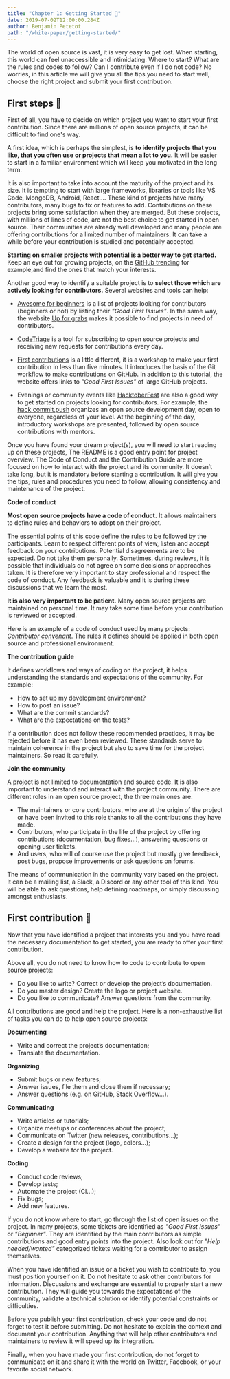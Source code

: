 ```yaml
---
title: "Chapter 1: Getting Started 🥚"
date: 2019-07-02T12:00:00.284Z
author: Benjamin Petetot
path: "/white-paper/getting-started/"
---
```


The world of open source is vast, it is very easy to get lost. When starting, this world can feel unaccessible and intimidating. Where to start? What are the rules and codes to follow? Can I contribute even if I do not code?
No worries, in this article we will give you all the tips you need to start well, choose the right project and submit your first contribution.


## First steps 🐣

First of all, you have to decide on which project you want to start your first contribution. Since there are millions of open source projects, it can be difficult to find one's way.

A first idea, which is perhaps the simplest, is **to identify projects that you like, that you often use or projects that mean a lot to you.** It will be easier to start in a familiar environment which will keep you motivated in the long term.

It is also important to take into account the maturity of the project and its size. It is tempting to start with large frameworks, libraries or tools like VS Code, MongoDB, Android, React…. These kind of projects have many contributors, many bugs to fix or features to add. Contributions on these projects bring some satisfaction when they are merged. But these projects, with millions of lines of code, are not the best choice to get started in open source. Their communities are already well developed and many people are offering contributions for a limited number of maintainers. It can take a while before your contribution is studied and potentially accepted.

**Starting on smaller projects with potential is a better way to get started.** Keep an eye out for growing projects, on the [GitHub trending](https://github.com/trending/javascript?since=monthly) for example,and find the ones that match your interests.

Another good way to identify a suitable project is to **select those which are actively looking for contributors.** Several websites and tools can help:

* [Awesome for beginners](https://github.com/MunGell/awesome-for-beginners) is a list of projects looking for contributors (beginners or not) by listing their *"Good First Issues"*. In the same way, the website [Up for grabs](https://up-for-grabs.net) makes it possible to find projects in need of contributors.

* [CodeTriage](https://www.codetriage.com/) is a tool for subscribing to open source projects and receiving new requests for contributions every day.

* [First contributions](https://firstcontributions.github.io/) is a little different, it is a workshop to make your first contribution in less than five minutes. It introduces the basis of the Git workflow to make contributions on GitHub. In addition to this tutorial, the website offers links to *"Good First Issues"* of large GitHub projects.

* Evenings or community events like [HacktoberFest](https://hacktoberfest.digitalocean.com/) are also a good way to get started on projects looking for contributors. For example, the [hack.commit.push](https://hack-commit-pu.sh/) organizes an open source development day, open to everyone, regardless of your level. At the beginning of the day, introductory workshops are presented, followed by open source contributions with mentors.

Once you have found your dream project(s), you will need to start reading up on these projects, The README is a good entry point for project overview. The Code of Conduct and the Contribution Guide are more focused on how to interact with the project and its community. It doesn’t take long, but it is mandatory before starting a contribution. It will give you the tips, rules and procedures you need to follow, allowing consistency and maintenance of the project.

**Code of conduct**

**Most open source projects have a code of conduct.** It allows maintainers to define rules and behaviors to adopt on their project.

The essential points of this code define the rules to be followed by the participants. Learn to respect different points of view, listen and accept feedback on your contributions. Potential disagreements are to be expected. Do not take them personally. Sometimes, during reviews, it is possible that individuals do not agree on some decisions or approaches taken. It is therefore very important to stay professional and respect the code of conduct. Any feedback is valuable and it is during these discussions that we learn the most.

**It is also very important to be patient.** Many open source projects are maintained on personal time. It may take some time before your contribution is reviewed or accepted.

Here is an example of a code of conduct used by many projects: [*Contributor convenant*](https://www.contributor-covenant.org/). The rules it defines should be applied in both open source and professional environment.

**The contribution guide**

It defines workflows and ways of coding on the project, it helps understanding the standards and expectations of the community. For example:
* How to set up my development environment?
* How to post an issue?
* What are the commit standards?
* What are the expectations on the tests?

If a contribution does not follow these recommended practices, it may be rejected before it has even been reviewed. These standards serve to maintain coherence in the project but also to save time for the project maintainers. So read it carefully.

**Join the community**

A project is not limited to documentation and source code. It is also important to understand and interact with the project community. There are different roles in an open source project, the three main ones are:
* The maintainers or core contributors, who are at the origin of the project or have been invited to this role thanks to all the contributions they have made.
* Contributors, who participate in the life of the project by offering contributions (documentation, bug fixes...), answering questions or opening user tickets.
* And users, who will of course use the project but mostly give feedback, post bugs, propose improvements or ask questions on forums.

The means of communication in the community vary based on the project. It can be a mailing list, a Slack, a Discord or any other tool of this kind. You will be able to ask questions, help defining roadmaps, or simply discussing amongst enthusiasts.


## First contribution 🐥

Now that you have identified a project that interests you and you have read the necessary documentation to get started, you are ready to offer your first contribution.

Above all, you do not need to know how to code to contribute to open source projects:
* Do you like to write? Correct or develop the project’s documentation.
* Do you master design? Create the logo or project website.
* Do you like to communicate? Answer questions from the community.

All contributions are good and help the project. Here is a non-exhaustive list of tasks you can do to help open source projects:

**Documenting**

* Write and correct the project’s documentation;
* Translate the documentation.

**Organizing**

* Submit bugs or new features;
* Answer issues, file them and close them if necessary;
* Answer questions (e.g. on GitHub, Stack Overflow...).

**Communicating**

* Write articles or tutorials;
* Organize meetups or conferences about the project;
* Communicate on Twitter (new releases, contributions...);
* Create a design for the project (logo, colors...);
* Develop a website for the project.

**Coding**

* Conduct code reviews;
* Develop tests;
* Automate the project (CI...);
* Fix bugs;
* Add new features.

If you do not know where to start, go through the list of open issues on the project. In many projects, some tickets are identified as *"Good First Issues"* or *"Beginner"*. They are identified by the main contributors as simple contributions and good entry points into the project. Also look out for *"Help needed/wanted"* categorized tickets waiting for a contributor to assign themselves.

When you have identified an issue or a ticket you wish to contribute to, you must position yourself on it. Do not hesitate to ask other contributors for information. Discussions and exchange are essential to properly start a new contribution. They will guide you towards the expectations of the community, validate a technical solution or identify potential constraints or difficulties.

Before you publish your first contribution, check your code and do not forget to test it before submitting. Do not hesitate to explain the context and document your contribution. Anything that will help other contributors and maintainers to review it will speed up its integration.

Finally, when you have made your first contribution, do not forget to communicate on it and share it with the world on Twitter, Facebook, or your favorite social network.
